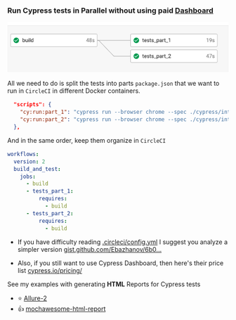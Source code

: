 ### Run Cypress tests in Parallel without using paid [Dashboard](https://www.cypress.io/dashboard/)

![CircleCI](cypress/screen-circleci.jpg)

All we need to do is split the tests into parts `package.json` that we want to run in `CircleCI` in different Docker containers.
```json
  "scripts": {
    "cy:run:part_1": "cypress run --browser chrome --spec ./cypress/integration/1-getting-started/todo.spec.js",
    "cy:run:part_2": "cypress run --browser chrome --spec ./cypress/integration/2-advanced-examples/actions.spec.js"
  },
```

And in the same order, keep them organize in `CircleCI`

```yaml
workflows:
  version: 2
  build_and_test:
    jobs:
      - build
      - tests_part_1:
          requires:
            - build
      - tests_part_2:
          requires:
            - build
```

- If you have difficulty reading [.circleci/config.yml](.circleci/config.yml) I suggest you analyze a simpler version [gist.github.com/Ebazhanov/6b0...](https://gist.github.com/Ebazhanov/6b0434132145e0b1ef67b07201c6cde0)

- Also, if you still want to use Cypress Dashboard, then here's their price list [cypress.io/pricing/](https://www.cypress.io/pricing/)

See my examples with generating **HTML** Reports for Cypress tests
- ⭐ [Allure-2](https://github.com/Ebazhanov/cypress-allure2-report-example)
- 👍 [mochawesome-html-report](https://github.com/Ebazhanov/cypress-mochawesome-html-report-example)



